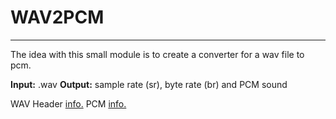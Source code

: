 # WAV2PCM
------
The idea with this small module is to create a converter for a wav file to pcm. 

**Input:** <file name>.wav
**Output:** sample rate (sr), byte rate (br) and PCM sound   

WAV Header [info.](http://soundfile.sapp.org/doc/WaveFormat/)
PCM [info.](https://en.wikipedia.org/wiki/Pulse-code_modulation)
